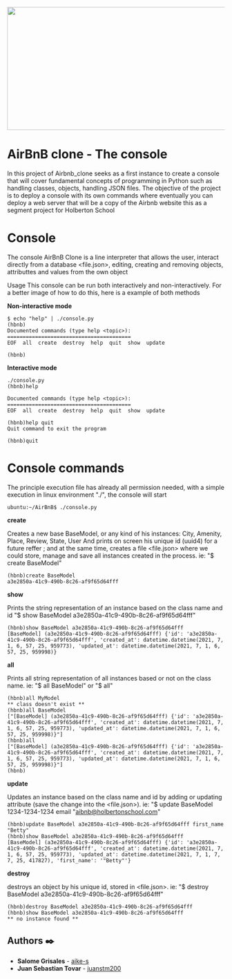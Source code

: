 <p align="center"><img src="https://camo.githubusercontent.com/7e9956678cbe5ec1d712dde039115910e2002db17bc7ff7e7d1638915c500827/68747470733a2f2f692e6962622e636f2f324e42596259762f434c4f4e312e706e67" width="676" height="285"/></p>

# AirBnB clone - The console

In this project of Airbnb_clone seeks as a first instance to create a console that will cover fundamental concepts of programming in Python such as handling classes, objects, handling JSON files. The objective of the project is to deploy a console with its own commands where eventually you can deploy a web server that will be a copy of the Airbnb website this as a segment project for Holberton School


# Console
The console AirBnB Clone is a line interpreter that allows the user, interact directly from a database <file.json>, editing, creating and removing objects, attributtes and values from the own object

Usage This console can be run both interactively and non-interactively. For a better image of how to do this, here is a example of both methods

**Non-interactive mode**
```
$ echo "help" | ./console.py
(hbnb)
Documented commands (type help <topic>):
========================================
EOF  all  create  destroy  help  quit  show  update

(hbnb)
```
**Interactive mode**
```
./console.py
(hbnb)help

Documented commands (type help <topic>):
========================================
EOF  all  create  destroy  help  quit  show  update

(hbnb)help quit
Quit command to exit the program

(hbnb)quit
```

# Console commands

The principle execution file has already all permission needed, with a simple execution in linux environment "./", the console will start
```
ubuntu:~/AirBnB$ ./console.py
```

**create**

Creates a new base BaseModel, or any kind of his instances: City, Amenity, Place, Review, State, User And prints on screen his unique id (uuid4) for a future reffer ; and at the same time, creates a file <file.json> where we could store, manage and save all instances created in the process. ie: "$ create BaseModel"
```
(hbnb)create BaseModel
a3e2850a-41c9-490b-8c26-af9f65d64fff
```

**show**

Prints the string representation of an instance based on the class name and id "$ show BaseModel a3e2850a-41c9-490b-8c26-af9f65d64fff"
```
(hbnb)show BaseModel a3e2850a-41c9-490b-8c26-af9f65d64fff
[BaseModel] (a3e2850a-41c9-490b-8c26-af9f65d64fff) {'id': 'a3e2850a-41c9-490b-8c26-af9f65d64fff', 'created_at': datetime.datetime(2021, 7, 1, 6, 57, 25, 959773), 'updated_at': datetime.datetime(2021, 7, 1, 6, 57, 25, 959998)}
```

**all**

Prints all string representation of all instances based or not on the class name. ie: "$ all BaseModel" or "$ all"
```
(hbnb)all MyModel
** class doesn't exist **
(hbnb)all BaseModel
["[BaseModel] (a3e2850a-41c9-490b-8c26-af9f65d64fff) {'id': 'a3e2850a-41c9-490b-8c26-af9f65d64fff', 'created_at': datetime.datetime(2021, 7, 1, 6, 57, 25, 959773), 'updated_at': datetime.datetime(2021, 7, 1, 6, 57, 25, 959998)}"]
(hbnb)all
["[BaseModel] (a3e2850a-41c9-490b-8c26-af9f65d64fff) {'id': 'a3e2850a-41c9-490b-8c26-af9f65d64fff', 'created_at': datetime.datetime(2021, 7, 1, 6, 57, 25, 959773), 'updated_at': datetime.datetime(2021, 7, 1, 6, 57, 25, 959998)}"]
(hbnb)
```

**update**

Updates an instance based on the class name and id by adding or updating attribute (save the change into the <file.json>). ie: "$ update BaseModel 1234-1234-1234 email "aibnb@holbertonschool.com"
```
(hbnb)update BaseModel a3e2850a-41c9-490b-8c26-af9f65d64fff first_name "Betty"
(hbnb)show BaseModel a3e2850a-41c9-490b-8c26-af9f65d64fff
[BaseModel] (a3e2850a-41c9-490b-8c26-af9f65d64fff) {'id': 'a3e2850a-41c9-490b-8c26-af9f65d64fff', 'created_at': datetime.datetime(2021, 7, 1, 6, 57, 25, 959773), 'updated_at': datetime.datetime(2021, 7, 1, 7, 7, 25, 417827), 'first_name': '"Betty"'}
```

**destroy**

destroys an object by his unique id, stored in <file.json>. ie: "$ destroy BaseModel a3e2850a-41c9-490b-8c26-af9f65d64fff"
```
(hbnb)destroy BaseModel a3e2850a-41c9-490b-8c26-af9f65d64fff
(hbnb)show BaseModel a3e2850a-41c9-490b-8c26-af9f65d64fff
** no instance found **
```

## Authors ✒️
- **Salome Grisales** - [aike-s](https://github.com/aike-s)
- **Juan Sebastian Tovar** - [juanstm200](https://github.com/juanstm200)
